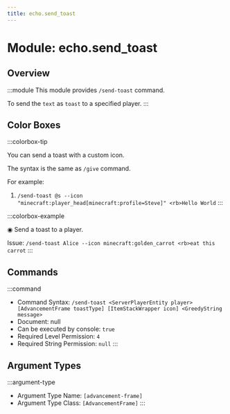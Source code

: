 ```yaml
---
title: echo.send_toast
---
```



# Module: echo.send_toast

## Overview
:::module
  This module provides `/send-toast` command.
  
  To send the `text` as `toast` to a specified player.
:::
## Color Boxes

:::colorbox-tip

  You can send a toast with a custom icon.
  
  The syntax is the same as `/give` command.
  
  
  
  For example:
  
  1. `/send-toast @s --icon "minecraft:player_head[minecraft:profile=Steve]" <rb>Hello World`
:::

:::colorbox-example

  ◉ Send a toast to a player.
  
  Issue: `/send-toast Alice --icon minecraft:golden_carrot <rb>eat this carrot`
:::

## Commands
:::command
- Command Syntax: `/send-toast <ServerPlayerEntity player> [AdvancementFrame toastType] [ItemStackWrapper icon] <GreedyString message>`
- Document: null
- Can be executed by console: `true`
- Required Level Permission: `4`
- Required String Permission: `null`
:::
## Argument Types
:::argument-type
- Argument Type Name: `[advancement-frame]`
- Argument Type Class: `[AdvancementFrame]`
:::
